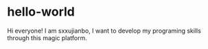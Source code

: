 # hello-world
Hi everyone!
I am sxxujianbo, I want to develop my programing skills through this magic platform.

